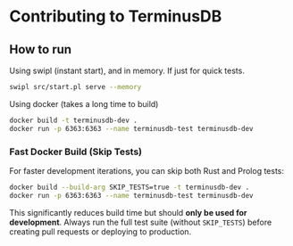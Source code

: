 
# Contributing to TerminusDB

## How to run

Using swipl (instant start), and in memory. If just for quick tests.

```bash
swipl src/start.pl serve --memory
```

Using docker (takes a long time to build)

```bash
docker build -t terminusdb-dev .
docker run -p 6363:6363 --name terminusdb-test terminusdb-dev
```

### Fast Docker Build (Skip Tests)

For faster development iterations, you can skip both Rust and Prolog tests:

```bash
docker build --build-arg SKIP_TESTS=true -t terminusdb-dev .
docker run -p 6363:6363 --name terminusdb-test terminusdb-dev
```

This significantly reduces build time but should **only be used for development**. Always run the full test suite (without `SKIP_TESTS`) before creating pull requests or deploying to production.
